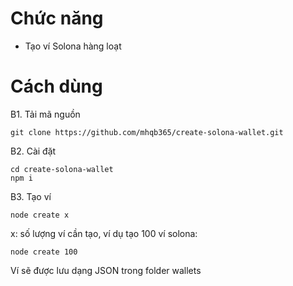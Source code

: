 # Chức năng
- Tạo ví Solona hàng loạt

# Cách dùng

B1. Tải mã nguồn
```
git clone https://github.com/mhqb365/create-solona-wallet.git
```

B2. Cài đặt
```
cd create-solona-wallet
npm i
```

B3. Tạo ví
```
node create x
```
x: số lượng ví cần tạo, ví dụ tạo 100 ví solona:
```
node create 100
```

Ví sẽ được lưu dạng JSON trong folder wallets
